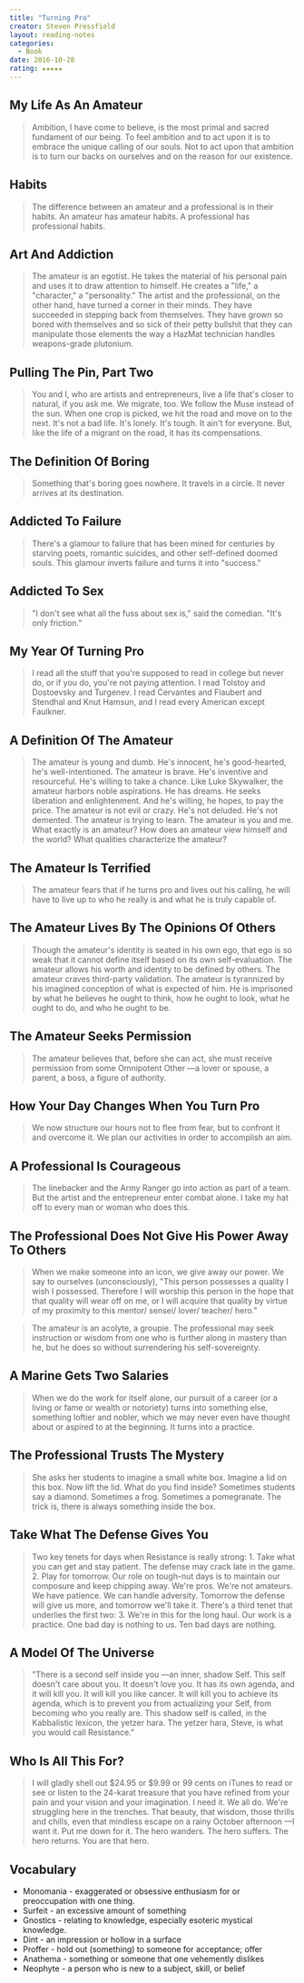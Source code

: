 ```yaml
---
title: "Turning Pro"
creator: Steven Pressfield
layout: reading-notes
categories:
  - Book
date: 2016-10-28
rating: ★★★★★
---
```


## My Life As An Amateur 
> Ambition, I have come to believe, is the most primal and sacred fundament of our being. To feel ambition and to act upon it is to embrace the unique calling of our souls. Not to act upon that ambition is to turn our backs on ourselves and on the reason for our existence.  

## Habits 
> The difference between an amateur and a professional is in their habits. An amateur has amateur habits. A professional has professional habits.
 
## Art And Addiction 
> The amateur is an egotist. He takes the material of his personal pain and uses it to draw attention to himself. He creates a "life," a "character," a "personality." The artist and the professional, on the other hand, have turned a corner in their minds. They have succeeded in stepping back from themselves. They have grown so bored with themselves and so sick of their petty bullshit that they can manipulate those elements the way a HazMat technician handles weapons-grade plutonium.
 
## Pulling The Pin, Part Two 
> You and I, who are artists and entrepreneurs, live a life that's closer to natural, if you ask me. We migrate, too. We follow the Muse instead of the sun. When one crop is picked, we hit the road and move on to the next. It's not a bad life. It's lonely. It's tough. It ain't for everyone. But, like the life of a migrant on the road, it has its compensations. 
 
## The Definition Of Boring 
> Something that's boring goes nowhere. It travels in a circle. It never arrives at its destination. 
 
## Addicted To Failure 
> There's a glamour to failure that has been mined for centuries by starving poets, romantic suicides, and other self-defined doomed souls. This glamour inverts failure and turns it into "success." 
 
## Addicted To Sex 
> "I don't see what all the fuss about sex is," said the comedian. "It's only friction." 
 
## My Year Of Turning Pro 
> I read all the stuff that you're supposed to read in college but never do, or if you do, you're not paying attention. I read Tolstoy and Dostoevsky and Turgenev. I read Cervantes and Flaubert and Stendhal and Knut Hamsun, and I read every American except Faulkner.

## A Definition Of The Amateur 
> The amateur is young and dumb. He's innocent, he's good-hearted, he's well-intentioned. The amateur is brave. He's inventive and resourceful. He's willing to take a chance. Like Luke Skywalker, the amateur harbors noble aspirations. He has dreams. He seeks liberation and enlightenment. And he's willing, he hopes, to pay the price. The amateur is not evil or crazy. He's not deluded. He's not demented. The amateur is trying to learn. The amateur is you and me. What exactly is an amateur? How does an amateur view himself and the world? What qualities characterize the amateur?
 
## The Amateur Is Terrified 
> The amateur fears that if he turns pro and lives out his calling, he will have to live up to who he really is and what he is truly capable of. 

## The Amateur Lives By The Opinions Of Others 
> Though the amateur's identity is seated in his own ego, that ego is so weak that it cannot define itself based on its own self-evaluation. The amateur allows his worth and identity to be defined by others. The amateur craves third-party validation. The amateur is tyrannized by his imagined conception of what is expected of him. He is imprisoned by what he believes he ought to think, how he ought to look, what he ought to do, and who he ought to be. 
 
## The Amateur Seeks Permission 
> The amateur believes that, before she can act, she must receive permission from some Omnipotent Other —a lover or spouse, a parent, a boss, a figure of authority. 
 
## How Your Day Changes When You Turn Pro 
> We now structure our hours not to flee from fear, but to confront it and overcome it. We plan our activities in order to accomplish an aim. 

## A Professional Is Courageous 
> The linebacker and the Army Ranger go into action as part of a team. But the artist and the entrepreneur enter combat alone. I take my hat off to every man or woman who does this. 
 
## The Professional Does Not Give His Power Away To Others 
> When we make someone into an icon, we give away our power. We say to ourselves (unconsciously), "This person possesses a quality I wish I possessed. Therefore I will worship this person in the hope that that quality will wear off on me, or I will acquire that quality by virtue of my proximity to this mentor/ sensei/ lover/ teacher/ hero." 
 
> The amateur is an acolyte, a groupie. The professional may seek instruction or wisdom from one who is further along in mastery than he, but he does so without surrendering his self-sovereignty.
 
## A Marine Gets Two Salaries 
> When we do the work for itself alone, our pursuit of a career (or a living or fame or wealth or notoriety) turns into something else, something loftier and nobler, which we may never even have thought about or aspired to at the beginning. It turns into a practice. 
> 
## The Professional Trusts The Mystery 
> She asks her students to imagine a small white box. Imagine a lid on this box. Now lift the lid. What do you find inside? Sometimes students say a diamond. Sometimes a frog. Sometimes a pomegranate. The trick is, there is always something inside the box. 
 
## Take What The Defense Gives You 
> Two key tenets for days when Resistance is really strong: 1. Take what you can get and stay patient. The defense may crack late in the game. 2. Play for tomorrow. Our role on tough-nut days is to maintain our composure and keep chipping away. We're pros. We're not amateurs. We have patience. We can handle adversity. Tomorrow the defense will give us more, and tomorrow we'll take it. There's a third tenet that underlies the first two: 3. We're in this for the long haul. Our work is a practice. One bad day is nothing to us. Ten bad days are nothing. 
 
## A Model Of The Universe 
> "There is a second self inside you —an inner, shadow Self. This self doesn't care about you. It doesn't love you. It has its own agenda, and it will kill you. It will kill you like cancer. It will kill you to achieve its agenda, which is to prevent you from actualizing your Self, from becoming who you really are. This shadow self is called, in the Kabbalistic lexicon, the yetzer hara. The yetzer hara, Steve, is what you would call Resistance."
 
## Who Is All This For? 
> I will gladly shell out $24.95 or $9.99 or 99 cents on iTunes to read or see or listen to the 24-karat treasure that you have refined from your pain and your vision and your imagination. I need it. We all do. We're struggling here in the trenches. That beauty, that wisdom, those thrills and chills, even that mindless escape on a rainy October afternoon —I want it. Put me down for it. The hero wanders. The hero suffers. The hero returns. You are that hero. 
 
## Vocabulary

- Monomania - exaggerated or obsessive enthusiasm for or preoccupation with one thing.
- Surfeit - an excessive amount of something
- Gnostics - relating to knowledge, especially esoteric mystical knowledge.
- Dint - an impression or hollow in a surface
- Proffer - hold out (something) to someone for acceptance; offer
- Anathema - something or someone that one vehemently dislikes
- Neophyte - a person who is new to a subject, skill, or belief
